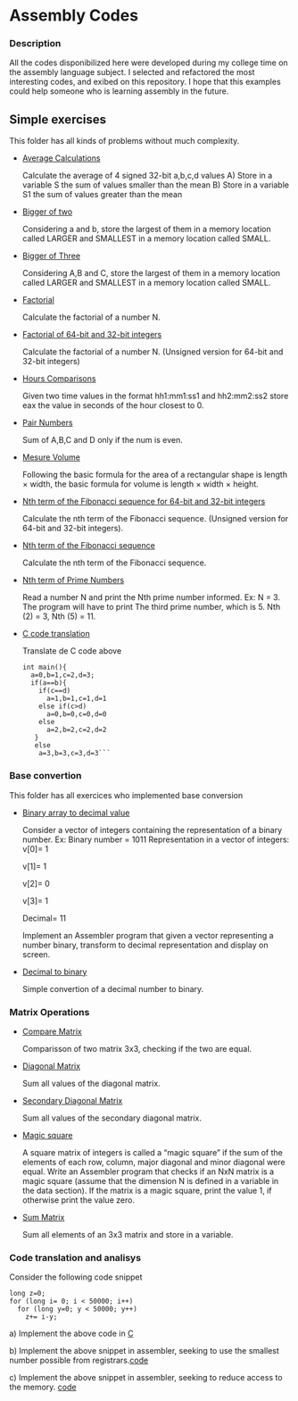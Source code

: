 # Assembly Codes

### Description

All the codes disponibilized here were developed during my college time on the assembly language subject. I selected and refactored the most interesting codes, and exibed on this repository. I hope that this examples could help someone who is learning assembly in the future. 

## Simple exercises 
This folder has all kinds of problems without much complexity.

- [Average Calculations](https://github.com/Stopasola/assembly-codes/blob/main/Simple%20exercices/average_calculations.s)

  Calculate the average of 4 signed 32-bit a,b,c,d values
  A) Store in a variable S the sum of values ​​smaller than the mean
  B) Store in a variable S1 the sum of values ​​greater than the mean

- [Bigger of two](https://github.com/Stopasola/assembly-codes/blob/main/Simple%20exercices/bigger_of_2.s)

  Considering a and b, store the largest of them in a memory location called 
  LARGER and SMALLEST in a memory location called SMALL.

- [Bigger of Three](https://github.com/Stopasola/assembly-codes/blob/main/Simple%20exercices/bigger_of_3.s)

  Considering A,B and C, store the largest of them in a memory location called
  LARGER and SMALLEST in a memory location called SMALL.

- [Factorial](https://github.com/Stopasola/assembly-codes/blob/main/Simple%20exercices/calculate_factorial.s)
  
  Calculate the factorial of a number N.

- [Factorial of 64-bit and 32-bit integers](https://github.com/Stopasola/assembly-codes/blob/main/Simple%20exercices/calculate_factorial_32%2664_bits.s)
  
  Calculate the factorial of a number N. (Unsigned version for 64-bit and 32-bit integers)

- [Hours Comparisons](https://github.com/Stopasola/assembly-codes/blob/main/Simple%20exercices/hours_comparisons.s)

  Given two time values ​​in the format hh1:mm1:ss1 and hh2:mm2:ss2 store eax the value in seconds of     the hour closest to 0.

- [Pair Numbers](https://github.com/Stopasola/assembly-codes/blob/main/Simple%20exercices/pair_numbers.s)
  
  Sum of A,B,C and D only if the num is even.

- [Mesure Volume](https://github.com/Stopasola/assembly-codes/blob/main/Simple%20exercices/mesure_volume.s)
  
  Following the basic formula for the area of a rectangular shape is length × width, the basic formula   for volume is length × width × height.

- [Nth term of the Fibonacci sequence for 64-bit and 32-bit integers](https://github.com/Stopasola/assembly-codes/blob/main/Simple%20exercices/nth_fibonacci_sequence_32%2664_bits.s)
  
  Calculate the nth term of the Fibonacci sequence. (Unsigned version for 64-bit and 32-bit integers).

- [Nth term of the Fibonacci sequence](https://github.com/Stopasola/assembly-codes/blob/main/Simple%20exercices/nth_fibonacci_sequence.s)
  
  Calculate the nth term of the Fibonacci sequence.

- [Nth term of Prime Numbers](https://github.com/Stopasola/assembly-codes/blob/main/Simple%20exercices/nth_prime_number.s)
  
  Read a number N and print the Nth prime number informed.
  Ex: N = 3. 
  The program will have to print The third prime number, which is 5. 
  Nth (2) = 3, Nth (5) = 11.

- [C code translation](https://github.com/Stopasola/assembly-codes/blob/main/Simple%20exercices/code_translation.s)

  Translate de C code above

  ``` int a,b,c,d;
  int main(){
    a=0,b=1,c=2,d=3;
    if(a==b){
      if(c==d)
        a=1,b=1,c=1,d=1
      else if(c>d)
        a=0,b=0,c=0,d=0
      else
        a=2,b=2,c=2,d=2
     }
     else
      a=3,b=3,c=3,d=3```

### Base convertion
This folder has all exercices who implemented base conversion

- [Binary array to decimal value](https://github.com/Stopasola/assembly-codes/blob/main/base_convetion/bin_array_2_decimal.asm)

  Consider a vector of integers containing the representation of a binary number.
  Ex: Binary number = 1011
  Representation in a vector of integers:
  v[0]= 1

  v[1]= 1

  v[2]= 0

  v[3]= 1

  Decimal= 11

  Implement an Assembler program that given a vector representing a number
  binary, transform to decimal representation and display on screen.

- [Decimal to binary](https://github.com/Stopasola/assembly-codes/blob/main/base_convetion/decimal_2_binary.s)

  Simple convertion of a decimal number to binary.

### Matrix Operations

- [Compare Matrix](https://github.com/Stopasola/assembly-codes/blob/main/matrix_operations/compare_matrix.s)
  
  Comparisson of two matrix 3x3, checking if the two are equal.

- [Diagonal Matrix](https://github.com/Stopasola/assembly-codes/blob/main/matrix_operations/diagonal_matrix.s)

  Sum all values of the diagonal matrix.

- [Secondary Diagonal Matrix](https://github.com/Stopasola/assembly-codes/blob/main/matrix_operations/secondary_diagonal_matrix.s)

  Sum all values of the secondary diagonal matrix.

- [Magic square](https://github.com/Stopasola/assembly-codes/blob/main/matrix_operations/magic_square.s)
  
  A square matrix of integers is called a “magic square” if the
  sum of the elements of each row, column, major diagonal and minor diagonal
  were equal. Write an Assembler program that checks if an NxN matrix is
  a magic square (assume that the dimension N is defined in a variable in the
  data section). If the matrix is ​​a magic square, print the value 1, if
  otherwise print the value zero.

- [Sum Matrix](https://github.com/Stopasola/assembly-codes/blob/main/matrix_operations/sum_matrix.s)
  
  Sum all elements of an 3x3 matrix and store in a variable.


### Code translation and analisys
Consider the following code snippet

```
long z=0;
for (long i= 0; i < 50000; i++)
  for (long y=0; y < 50000; y++)
    z+= i-y;
```
      
a) Implement the above code in [C](https://github.com/Stopasola/assembly-codes/blob/main/code_translation_%26%26_analisys/answer_a.c)

b) Implement the above snippet in assembler, seeking to use the smallest number
possible from registrars.[code](https://github.com/Stopasola/assembly-codes/blob/main/code_translation_%26%26_analisys/answer_b.s)

c) Implement the above snippet in assembler, seeking to reduce access to the
memory. [code](https://github.com/Stopasola/assembly-codes/blob/main/code_translation_%26%26_analisys/answer_c.s)
